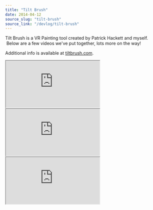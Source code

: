 ```yaml
---
title: "Tilt Brush"
date: 2014-04-12
source_slug: "tilt-brush"
source_link: "/devlog/tilt-brush"
---
```


Tilt Brush is a VR Painting tool created by Patrick Hackett and myself.  Below are a few videos we've put together, lots more on the way!

Additional info is available at [tiltbrush.com](http://tiltbrush.com).

<div class="experience-video">
  <iframe
    src="https://player.vimeo.com/video/108488030?wmode=opaque&api=1"
    title="Tilt Brush Preview Trailer"
    allow="autoplay; fullscreen; picture-in-picture"
    allowfullscreen
    loading="lazy"
  ></iframe>
</div>

<div class="experience-video">
  <iframe
    src="https://player.vimeo.com/video/121923522?wmode=opaque&api=1"
    title="Tilt Brush | Brushes"
    allow="autoplay; fullscreen; picture-in-picture"
    allowfullscreen
    loading="lazy"
  ></iframe>
</div>

<div class="experience-video">
  <iframe
    src="https://player.vimeo.com/video/121931064?wmode=opaque&api=1"
    title="Tilt Brush Gallery"
    allow="autoplay; fullscreen; picture-in-picture"
    allowfullscreen
    loading="lazy"
  ></iframe>
</div>
